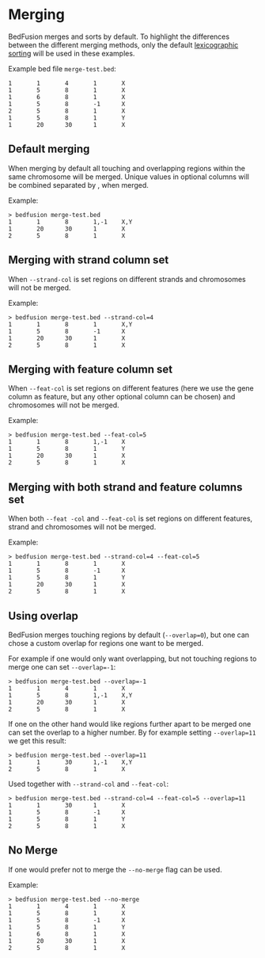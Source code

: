 # Merging

BedFusion merges and sorts by default. To highlight the differences between the different merging methods, only the default [lexicographic sorting](./sorting.md#lexicographic-sorting) will be used in these examples.

Example bed file `merge-test.bed`:
```bed
1       1       4       1       X
1       5       8       1       X
1       6       8       1       X
1       5       8       -1      X
2       5       8       1       X
1       5       8       1       Y
1       20      30      1       X
```

## Default merging

When merging by default all touching and overlapping regions within the same chromosome will be merged. Unique values in optional columns will be combined separated by , when merged.

Example:

``` text
> bedfusion merge-test.bed 
1       1       8       1,-1    X,Y
1       20      30      1       X
2       5       8       1       X
```

## Merging with strand column set

When `--strand-col` is set regions on different strands and chromosomes will not be merged.

Example:

``` shell
> bedfusion merge-test.bed --strand-col=4
1       1       8       1       X,Y
1       5       8       -1      X
1       20      30      1       X
2       5       8       1       X
```

## Merging with feature column set

When `--feat-col` is set regions on different features (here we use the gene column as feature, but any other optional column can be chosen) and chromosomes will not be merged.

Example:

``` shell
> bedfusion merge-test.bed --feat-col=5
1       1       8       1,-1    X
1       5       8       1       Y
1       20      30      1       X
2       5       8       1       X
```

## Merging with both strand and feature columns set

When both `--feat -col` and `--feat-col` is set regions on different features, strand and chromosomes will not be merged.

Example:

``` shell
> bedfusion merge-test.bed --strand-col=4 --feat-col=5
1       1       8       1       X
1       5       8       -1      X
1       5       8       1       Y
1       20      30      1       X
2       5       8       1       X
```

## Using overlap

BedFusion merges touching regions by default (`--overlap=0`), but one can chose a custom overlap for regions one want to be merged.

For example if one would only want overlapping, but not touching regions to merge one can set `--overlap=-1`:

``` shell 
> bedfusion merge-test.bed --overlap=-1
1       1       4       1       X
1       5       8       1,-1    X,Y
1       20      30      1       X
2       5       8       1       X
```

If one on the other hand would like regions further apart to be merged one can set the overlap to a higher number. By for example setting `--overlap=11` we get this result:

``` shell 
> bedfusion merge-test.bed --overlap=11
1       1       30      1,-1    X,Y
2       5       8       1       X
```

Used together with `--strand-col` and `--feat-col`:

``` shell 
> bedfusion merge-test.bed --strand-col=4 --feat-col=5 --overlap=11
1       1       30      1       X
1       5       8       -1      X
1       5       8       1       Y
2       5       8       1       X
```

## No Merge

If one would prefer not to merge the `--no-merge` flag can be used.

Example:

``` shell
> bedfusion merge-test.bed --no-merge
1       1       4       1       X
1       5       8       1       X
1       5       8       -1      X
1       5       8       1       Y
1       6       8       1       X
1       20      30      1       X
2       5       8       1       X
```
